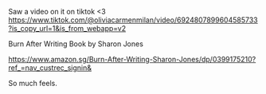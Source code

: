 Saw a video on it on tiktok <3
https://www.tiktok.com/@oliviacarmenmilan/video/6924807899604585733?is_copy_url=1&is_from_webapp=v2

Burn After Writing
Book by Sharon Jones

https://www.amazon.sg/Burn-After-Writing-Sharon-Jones/dp/0399175210?ref_=nav_custrec_signin&

So much feels.
